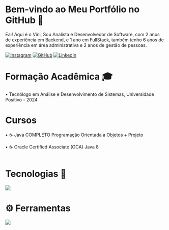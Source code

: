 # Bem-vindo ao Meu Portfólio no GitHub :space_invader:
Eai! Aqui é o Vini, Sou Analista e Desenvolvedor de Software, com 2 anos de experiência em Backend, e 1 ano em FullStack, também tenho 6 anos de experiência em área administrativa e 2 anos de gestão de pessoas.

[![Instagram](https://img.shields.io/badge/Instagram-E4405F?style=for-the-badge&logo=instagram&logoColor=white)](https://www.instagram.com/atvi.ni/) [![GitHub](https://img.shields.io/badge/GitHub-100000?style=for-the-badge&logo=github&logoColor=white)](https://github.com/GiveMACode) [![LinkedIn](https://img.shields.io/badge/LinkedIn-0077B5?style=for-the-badge&logo=linkedin&logoColor=white)](https://www.linkedin.com/in/vinicius-atanasio)

# Formação Acadêmica 🎓
•  Tecnólogo em Análise e Desenvolvimento de Sistemas, Universidade Positivo - 2024

# Cursos
• :coffee: Java COMPLETO Programação Orientada a Objetos + Projeto

• :coffee:  Oracle Certified Associate (OCA) Java 8

<img alt="" class="hCL kVc L4E MIw" fetchpriority="auto" loading="auto" src="https://i.pinimg.com/originals/9c/8c/db/9c8cdbb2bd7b637edd5b3a767b74153a.gif">

# Tecnologias 💼
<p align="left">
  <a href="https://skillicons.dev">
    <img src="https://skillicons.dev/icons?i=java,spring,postgres,angular,dotnet,gitlab,maven,hibernate,mongodb,nodejs,vuejs,react,vuetify,npm,vim,bootstrap,css,html,c,cs,kotlin " />
  </a>
</p>

# ⚙ Ferramentas
<p align="left">
  <a href="https://skillicons.dev">
    <img src="https://skillicons.dev/icons?i=postman,git,eclipse,figma,gitlab,idea,kafka,redhat,linux,windows,vscode,visualstudio,androidstudio,apple,github,sqlite,stackoverflow," />
  </a>
</p>

